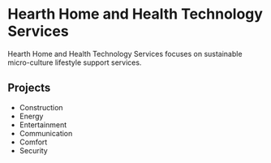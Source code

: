 # Hearth Home and Health Technology Services

Hearth Home and Health Technology Services focuses on sustainable micro-culture lifestyle support services.

## Projects

- Construction
- Energy
- Entertainment
- Communication
- Comfort
- Security
